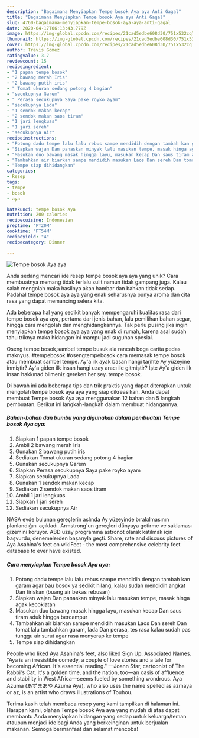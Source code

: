 ```yaml
---
description: "Bagaimana Menyiapkan Tempe bosok Aya aya Anti Gagal"
title: "Bagaimana Menyiapkan Tempe bosok Aya aya Anti Gagal"
slug: 4760-bagaimana-menyiapkan-tempe-bosok-aya-aya-anti-gagal
date: 2020-04-17T06:13:43.779Z
image: https://img-global.cpcdn.com/recipes/21cad5edbe608d30/751x532cq70/tempe-bosok-aya-aya-foto-resep-utama.jpg
thumbnail: https://img-global.cpcdn.com/recipes/21cad5edbe608d30/751x532cq70/tempe-bosok-aya-aya-foto-resep-utama.jpg
cover: https://img-global.cpcdn.com/recipes/21cad5edbe608d30/751x532cq70/tempe-bosok-aya-aya-foto-resep-utama.jpg
author: Travis Gomez
ratingvalue: 3.7
reviewcount: 15
recipeingredient:
- "1 papan tempe bosok"
- "2 bawang merah Iris"
- "2 bawang putih iris"
- " Tomat ukuran sedang potong 4 bagian"
- "secukupnya Garem"
- " Perasa secukupnya Saya pake royko ayam"
- "secukupnya Lada"
- "1 sendok makan kecap"
- "2 sendok makan saos tiram"
- "1 jari lengkuas"
- "1 jari sereh"
- "secukupnya Air"
recipeinstructions:
- "Potong dadu tempe lalu lalu rebus sampe mendidih dengan tambah kan garam agar bau bosok ya sedikit hilang, kalau sudah mendidih angkat Dan tiriskan (buang air bekas rebusan)"
- "Siapkan wajan Dan panaskan minyak lalu masukan tempe, masak hinga agak kecoklatan"
- "Masukan duo bawang masak hingga layu, masukan kecap Dan saus tiram aduk hingga bercampur"
- "Tambahkan air biarkan sampe mendidih masukan Laos Dan sereh Dan tomat lalu tambahkan garam, lada Dan perasa, tes rasa kalau sudah pas tunggu air surut agar rasa menyerap ke tempe"
- "Tempe siap dihidangkan"
categories:
- Resep
tags:
- tempe
- bosok
- aya

katakunci: tempe bosok aya 
nutrition: 200 calories
recipecuisine: Indonesian
preptime: "PT20M"
cooktime: "PT54M"
recipeyield: "4"
recipecategory: Dinner

---
```



![Tempe bosok Aya aya](https://img-global.cpcdn.com/recipes/21cad5edbe608d30/751x532cq70/tempe-bosok-aya-aya-foto-resep-utama.jpg)

Anda sedang mencari ide resep tempe bosok aya aya yang unik? Cara membuatnya memang tidak terlalu sulit namun tidak gampang juga. Kalau salah mengolah maka hasilnya akan hambar dan bahkan tidak sedap. Padahal tempe bosok aya aya yang enak seharusnya punya aroma dan cita rasa yang dapat memancing selera kita.

Ada beberapa hal yang sedikit banyak mempengaruhi kualitas rasa dari tempe bosok aya aya, pertama dari jenis bahan, lalu pemilihan bahan segar, hingga cara mengolah dan menghidangkannya. Tak perlu pusing jika ingin menyiapkan tempe bosok aya aya yang enak di rumah, karena asal sudah tahu triknya maka hidangan ini mampu jadi suguhan spesial.

Oseng tempe bosok,sambel tempe busuk ala rancah boga carita pedas maknyus. #tempebosok #osengtempebosok cara memasak tempe bosok atau membuat sambel tempe. Ay&#39;a ilk ayak basan hangi tarihte Ay yüzeyine inmiştir? Ay&#39;a giden ilk insan hangi uzay aracı ile gitmiştir? İşte Ay&#39;a giden ilk insan hakkınad bilmeniz gereken her şey. tempe bosok.


Di bawah ini ada beberapa tips dan trik praktis yang dapat diterapkan untuk mengolah tempe bosok aya aya yang siap dikreasikan. Anda dapat membuat Tempe bosok Aya aya menggunakan 12 bahan dan 5 langkah pembuatan. Berikut ini langkah-langkah dalam membuat hidangannya.

<!--inarticleads1-->

##### Bahan-bahan dan bumbu yang digunakan dalam pembuatan Tempe bosok Aya aya:

1. Siapkan 1 papan tempe bosok
1. Ambil 2 bawang merah Iris
1. Gunakan 2 bawang putih iris
1. Sediakan  Tomat ukuran sedang potong 4 bagian
1. Gunakan secukupnya Garem
1. Siapkan  Perasa secukupnya Saya pake royko ayam
1. Siapkan secukupnya Lada
1. Gunakan 1 sendok makan kecap
1. Sediakan 2 sendok makan saos tiram
1. Ambil 1 jari lengkuas
1. Siapkan 1 jari sereh
1. Sediakan secukupnya Air


NASA evde bulunan gereçlerin aslında Ay yüzeyinde bırakılmasının planlandığını açıkladı. Armstrong&#39;un gereçleri dünyaya getirme ve saklaması gizemini koruyor. ABD uzay programına astronot olarak katılmak için başvurdu, denemelerden başarıyla geçti. Share, rate and discuss pictures of Aya Asahina&#39;s feet on wikiFeet - the most comprehensive celebrity feet database to ever have existed. 

<!--inarticleads2-->

##### Cara menyiapkan Tempe bosok Aya aya:

1. Potong dadu tempe lalu lalu rebus sampe mendidih dengan tambah kan garam agar bau bosok ya sedikit hilang, kalau sudah mendidih angkat Dan tiriskan (buang air bekas rebusan)
1. Siapkan wajan Dan panaskan minyak lalu masukan tempe, masak hinga agak kecoklatan
1. Masukan duo bawang masak hingga layu, masukan kecap Dan saus tiram aduk hingga bercampur
1. Tambahkan air biarkan sampe mendidih masukan Laos Dan sereh Dan tomat lalu tambahkan garam, lada Dan perasa, tes rasa kalau sudah pas tunggu air surut agar rasa menyerap ke tempe
1. Tempe siap dihidangkan


People who liked Aya Asahina&#39;s feet, also liked Sign Up. Associated Names. &#34;Aya is an irresistible comedy, a couple of love stories and a tale for becoming African. It&#39;s essential reading.&#34; —Joann Sfar, cartoonist of The Rabbi&#39;s Cat. It&#39;s a golden time, and the nation, too—an oasis of affluence and stability in West Africa—seems fueled by something wondrous. Aya Azuma (あずまあや Azuma Aya), who also uses the name spelled as azmaya or az, is an artist who draws illustrations of Touhou. 

Terima kasih telah membaca resep yang kami tampilkan di halaman ini. Harapan kami, olahan Tempe bosok Aya aya yang mudah di atas dapat membantu Anda menyiapkan hidangan yang sedap untuk keluarga/teman ataupun menjadi ide bagi Anda yang berkeinginan untuk berjualan makanan. Semoga bermanfaat dan selamat mencoba!
